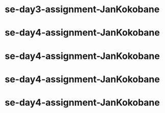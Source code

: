 # se-day3-assignment-JanKokobane
# se-day4-assignment-JanKokobane
# se-day4-assignment-JanKokobane
# se-day4-assignment-JanKokobane
# se-day4-assignment-JanKokobane
